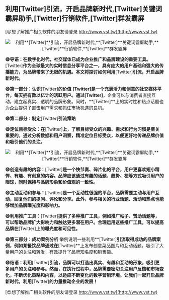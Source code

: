 ## **利用**[Twitter]**引流，开启品牌新时代,**[Twitter]**关键词霸屏助手,**[Twitter]**行销软件,**[Twitter]**群发霸屏**

[😍想了解推广相关软件的朋友请登录 http://www.vst.tw](http://www.vst.tw)

 <center><img src="https://vst.tw/MP4/tuiguang/png/4.png" alt="利用**[Twitter]**引流，开启品牌新时代,**[Twitter]**关键词霸屏助手,**[Twitter]**行销软件,**[Twitter]**群发霸屏"></center>

**😄导语：在数字化时代，社交媒体已成为企业推广和品牌建设的重要工具。**[Twitter]**作为全球最大的实时信息分享平台之一，具有庞大的用户基础和强大的传播能力，为品牌带来了无限的机遇。本文将探讨如何利用**[Twitter]**引流，开启品牌新时代。**

**😄第一部分：认识**[Twitter]**的价值**
**[Twitter]**是一个充满活力和创意的社交媒体平台，每天拥有数以亿计的活跃用户。通过**[Twitter]**，企业可以与消费者直接互动，建立起真实、透明的品牌形象。同时，**[Twitter]**上的实时性和热点话题也为企业提供了直击用户需求和抓住市场机遇的良机。

**😄第二部分：制定**[Twitter]**引流策略**

**😄定位目标受众：在**[Twitter]**上，了解目标受众的兴趣、需求和行为习惯是至关重要的。通过分析数据和用户洞察，精准定位目标受众，以便更好地传递品牌价值和吸引他们的关注。**

 <center><img src="https://vst.tw/MP4/tuiguang/png/7.png" alt="利用**[Twitter]**引流，开启品牌新时代,**[Twitter]**关键词霸屏助手,**[Twitter]**行销软件,**[Twitter]**群发霸屏"></center>

**😄创造有趣的内容：**[Twitter]**是一个快节奏、碎片化的平台，用户更喜欢短小精悍、有趣、有创意的内容。品牌应该通过有趣的话题、趋势、梗等方式吸引用户的眼球，同时保持与品牌形象和价值观的一致性。**

**😄主动互动和参与：**[Twitter]**是一个互动性很强的平台，品牌需要主动与用户互动，回复他们的提问、评论和分享。此外，参与相关的行业话题、活动和热点也能够增加品牌曝光度和影响力。**

**😄利用推广工具：**[Twitter]**提供了多种推广工具，例如推广帖子、赞助话题等，可以帮助品牌扩大影响力和触达更多潜在用户。合理运用这些推广工具，可以提高品牌在**[Twitter]**上的曝光度和可见性。**

**😄第三部分：成功案例分析**
举例说明一些利用**[Twitter]**引流取得成功的品牌案例，例如某餐饮品牌通过在**[Twitter]**上发布创意菜品图片和互动话题，吸引了大量用户的关注和转发，有效提升了品牌知名度和销售额。

**😄结语：利用**[Twitter]**引流，品牌可以打造出真实、有趣和互动的形象，吸引更多用户的关注和参与。然而，在执行过程中，品牌需要密切关注用户反馈和市场变化，不断优化策略和内容，以适应不断变化的数字营销环境。让我们一起开启品牌新时代，利用**[Twitter]**的力量推动企业的发展！**

[😍想了解推广相关软件的朋友请登录 http://www.vst.tw](http://www.vst.tw)



